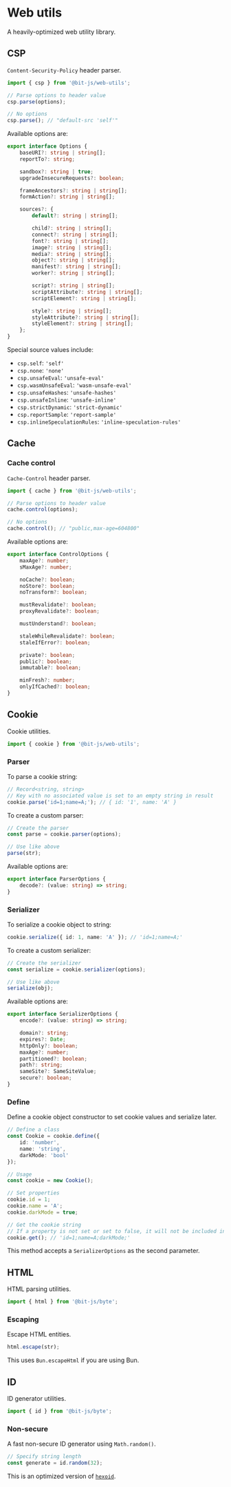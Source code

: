 # Web utils
A heavily-optimized web utility library.

## CSP
`Content-Security-Policy` header parser.
```ts
import { csp } from '@bit-js/web-utils';

// Parse options to header value
csp.parse(options);

// No options
csp.parse(); // "default-src 'self'"
```

Available options are:
```ts
export interface Options {
    baseURI?: string | string[];
    reportTo?: string;

    sandbox?: string | true;
    upgradeInsecureRequests?: boolean;

    frameAncestors?: string | string[];
    formAction?: string | string[];

    sources?: {
        default?: string | string[];

        child?: string | string[];
        connect?: string | string[];
        font?: string | string[];
        image?: string | string[];
        media?: string | string[];
        object?: string | string[];
        manifest?: string | string[];
        worker?: string | string[];

        script?: string | string[];
        scriptAttribute?: string | string[];
        scriptElement?: string | string[];

        style?: string | string[];
        styleAttribute?: string | string[];
        styleElement?: string | string[];
    };
}
```

Special source values include:
- `csp.self`: `'self'`
- `csp.none`: `'none'`
- `csp.unsafeEval`: `'unsafe-eval'`
- `csp.wasmUnsafeEval`: `'wasm-unsafe-eval'`
- `csp.unsafeHashes`: `'unsafe-hashes'`
- `csp.unsafeInline`: `'unsafe-inline'`
- `csp.strictDynamic`: `'strict-dynamic'`
- `csp.reportSample`: `'report-sample'`
- `csp.inlineSpeculationRules`: `'inline-speculation-rules'`

## Cache

### Cache control
`Cache-Control` header parser.
```ts
import { cache } from '@bit-js/web-utils';

// Parse options to header value
cache.control(options);

// No options
cache.control(); // "public,max-age=604800"
```

Available options are:
```ts
export interface ControlOptions {
    maxAge?: number;
    sMaxAge?: number;

    noCache?: boolean;
    noStore?: boolean;
    noTransform?: boolean;

    mustRevalidate?: boolean;
    proxyRevalidate?: boolean;

    mustUnderstand?: boolean;

    staleWhileRevalidate?: boolean;
    staleIfError?: boolean;

    private?: boolean;
    public?: boolean;
    immutable?: boolean;

    minFresh?: number;
    onlyIfCached?: boolean;
}
```

## Cookie
Cookie utilities.
```ts
import { cookie } from '@bit-js/web-utils';
```

### Parser
To parse a cookie string:
```ts
// Record<string, string>
// Key with no associated value is set to an empty string in result
cookie.parse('id=1;name=A;'); // { id: '1', name: 'A' }
```

To create a custom parser:
```ts
// Create the parser 
const parse = cookie.parser(options);

// Use like above
parse(str);
```

Available options are:
```ts
export interface ParserOptions {
    decode?: (value: string) => string;
}
```

### Serializer
To serialize a cookie object to string:
```ts
cookie.serialize({ id: 1, name: 'A' }); // 'id=1;name=A;'
```

To create a custom serializer:
```ts
// Create the serializer
const serialize = cookie.serializer(options);

// Use like above
serialize(obj);
```

Available options are:
```ts
export interface SerializerOptions {
    encode?: (value: string) => string;

    domain?: string;
    expires?: Date;
    httpOnly?: boolean;
    maxAge?: number;
    partitioned?: boolean;
    path?: string;
    sameSite?: SameSiteValue;
    secure?: boolean;
}
```

### Define
Define a cookie object constructor to set cookie values and serialize later.
```ts
// Define a class
const Cookie = cookie.define({
    id: 'number',
    name: 'string',
    darkMode: 'bool'
});

// Usage
const cookie = new Cookie();

// Set properties
cookie.id = 1;
cookie.name = 'A';
cookie.darkMode = true;

// Get the cookie string
// If a property is not set or set to false, it will not be included in final string
cookie.get(); // 'id=1;name=A;darkMode;'
```

This method accepts a `SerializerOptions` as the second parameter.

## HTML
HTML parsing utilities.
```ts
import { html } from '@bit-js/byte';
```

### Escaping
Escape HTML entities.
```ts
html.escape(str);
```

This uses `Bun.escapeHtml` if you are using Bun.

## ID
ID generator utilities.
```ts
import { id } from '@bit-js/byte';
```

### Non-secure
A fast non-secure ID generator using `Math.random()`.
```ts
// Specify string length
const generate = id.random(32);
```

This is an optimized version of [`hexoid`](//github.com/lukeed/hexoid).
